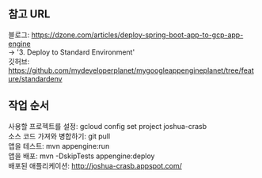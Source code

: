 ## 참고 URL

블로그: https://dzone.com/articles/deploy-spring-boot-app-to-gcp-app-engine<br />
-> '3. Deploy to Standard Environment'<br />
깃허브: https://github.com/mydeveloperplanet/mygoogleappengineplanet/tree/feature/standardenv<br />

## 작업 순서

사용할 프로젝트를 설정: gcloud config set project joshua-crasb<br />
소스 코드 가져와 병합하기: git pull<br />
앱을 테스트: mvn appengine:run<br />
앱을 배포: mvn -DskipTests appengine:deploy<br />
배포된 애플리케이션: http://joshua-crasb.appspot.com/<br />